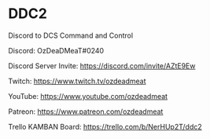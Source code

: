 # DDC2
Discord to DCS Command and Control

Discord: OzDeaDMeaT#0240

Discord Server Invite: https://discord.com/invite/AZtE9Ew

Twitch: https://www.twitch.tv/ozdeadmeat

YouTube: https://www.youtube.com/ozdeadmeat

Patreon: https://www.patreon.com/ozdeadmeat

Trello KAMBAN Board: https://trello.com/b/NerHUp2T/ddc2
